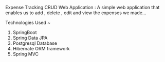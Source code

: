 Expense Tracking CRUD Web Application :
 A simple web application that enables us to add , delete , edit and view the expenses we made...
 
Technologies Used ~
1. SpringBoot
2. Spring Data JPA
3. Postgresql Database
4. Hibernate ORM framework
5. Spring MVC
